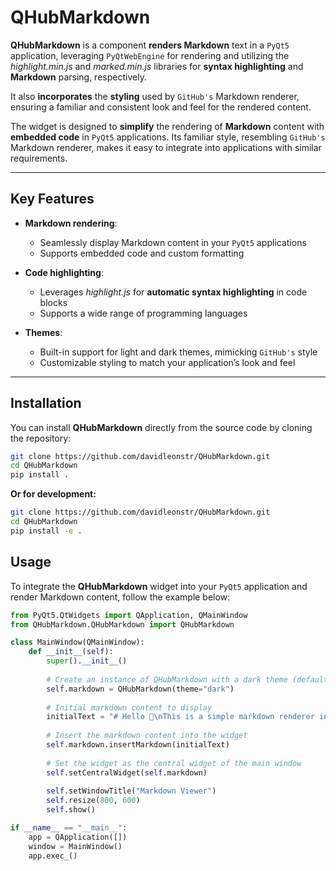# QHubMarkdown

**QHubMarkdown** is a component **renders Markdown** text in a `PyQt5` application, leveraging `PyQtWebEngine` for rendering and utilizing the *highlight.min.js* and *marked.min.js* libraries for **syntax highlighting** and **Markdown** parsing, respectively. 

It also **incorporates** the **styling** used by `GitHub's` Markdown renderer, ensuring a familiar and consistent look and feel for the rendered content.

The widget is designed to **simplify** the rendering of **Markdown** content with **embedded code** in `PyQt5` applications. Its familiar style, resembling `GitHub's` Markdown renderer, makes it easy to integrate into applications with similar requirements.

---

## Key Features

- **Markdown rendering**:
  - Seamlessly display Markdown content in your `PyQt5` applications
  - Supports embedded code and custom formatting

- **Code highlighting**:
  - Leverages *highlight.js* for **automatic syntax highlighting** in code blocks
  - Supports a wide range of programming languages

- **Themes**:
  - Built-in support for light and dark themes, mimicking `GitHub's` style
  - Customizable styling to match your application’s look and feel

---

## Installation

You can install **QHubMarkdown** directly from the source code by cloning the repository:

```bash
git clone https://github.com/davidleonstr/QHubMarkdown.git
cd QHubMarkdown
pip install .
```
**Or for development:**
```bash
git clone https://github.com/davidleonstr/QHubMarkdown.git
cd QHubMarkdown
pip install -e .
```

## Usage

To integrate the **QHubMarkdown** widget into your `PyQt5` application and render Markdown content, follow the example below:

```python
from PyQt5.QtWidgets import QApplication, QMainWindow
from QHubMarkdown.QHubMarkdown import QHubMarkdown

class MainWindow(QMainWindow):
    def __init__(self):
        super().__init__()
        
        # Create an instance of QHubMarkdown with a dark theme (default theme)
        self.markdown = QHubMarkdown(theme="dark")
        
        # Initial markdown content to display
        initialText = "# Hello 👋\nThis is a simple markdown renderer in PyQt5."
        
        # Insert the markdown content into the widget
        self.markdown.insertMarkdown(initialText)
        
        # Set the widget as the central widget of the main window
        self.setCentralWidget(self.markdown)
        
        self.setWindowTitle("Markdown Viewer")
        self.resize(800, 600)
        self.show()

if __name__ == "__main__":
    app = QApplication([])
    window = MainWindow()
    app.exec_()
```
